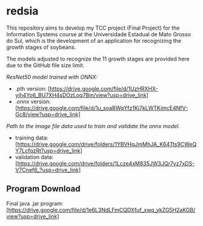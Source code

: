 # redsia
This repository aims to develop my TCC project (Final Project) for the Information Systems course at the Universidade Estadual de Mato Grosso do Sul, which is the development of an application for recognizing the growth stages of soybeans.

The models adjusted to recognize the 11 growth stages are provided here due to the GitHub file size limit.

*ResNet50 model trained with ONNX:*
* .pth version: [https://drive.google.com/file/d/1UzHRXHX-yjh4Yo6_BU7XH4sDOzLoq7Bm/view?usp=drive_link]
* .onnx version: [https://drive.google.com/file/d/1u_soaBWqYfz1Ki7kLWTKimcE4NfV-Gc8/view?usp=drive_link]

*Path to the image file data used to train and validate the onnx model.*
* training data: [https://drive.google.com/drive/folders/1YBVHqJmMhJA_K64Tts9CWeQY7LcfqzRt?usp=drive_link]
* validation data: [https://drive.google.com/drive/folders/1Lcze4xM835JW3JQr7yz7xDS-V7Cnef6_?usp=drive_link]

## Program Download
Final java .jar program:
[https://drive.google.com/file/d/1e6L3NdLFmCQDXfuf_xwq_ykZG5H2aKGB/view?usp=drive_link]
